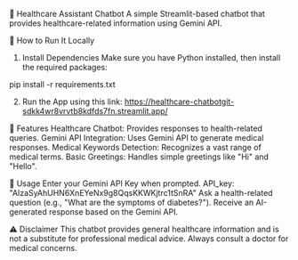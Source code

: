 🏥 Healthcare Assistant Chatbot
A simple Streamlit-based chatbot that provides healthcare-related information using Gemini API.



🚀 How to Run It Locally
1. Install Dependencies
Make sure you have Python installed, then install the required packages:

pip install -r requirements.txt

2. Run the App using this link: https://healthcare-chatbotgit-sdkk4wr8vrvtb8kdfds7fn.streamlit.app/

🏥 Features
Healthcare Chatbot: Provides responses to health-related queries.
Gemini API Integration: Uses Gemini API to generate medical responses.
Medical Keywords Detection: Recognizes a vast range of medical terms.
Basic Greetings: Handles simple greetings like "Hi" and "Hello".

🔑 Usage
Enter your Gemini API Key when prompted. API_key: "AIzaSyAhUHN6XnEYeNx9g8QqsKKWKjtrc1tSnRA"
Ask a health-related question (e.g., "What are the symptoms of diabetes?").
Receive an AI-generated response based on the Gemini API.

⚠️ Disclaimer
This chatbot provides general healthcare information and is not a substitute for professional medical advice. Always consult a doctor for medical concerns.
